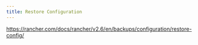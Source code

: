```yaml
---
title: Restore Configuration
---
```


https://rancher.com/docs/rancher/v2.6/en/backups/configuration/restore-config/